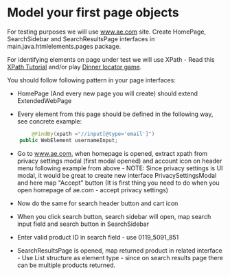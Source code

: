 # Model your first page objects

For testing purposes we will use www.ae.com site. Create HomePage, SearchSidebar and SearchResultsPage interfaces in main.java.htmlelements.pages package.

For identifying elements on page under test we will use XPath - Read this [XPath Tutorial](https://www.w3schools.com/xml/xpath_intro.asp) and/or play [Dinner locator game](https://topswagcode.com/xpath/).

You should follow following pattern in your page interfaces:

* HomePage (And every new page you will create) should extend ExtendedWebPage

* Every element from this page should be defined in the following way, see concrete example:

```java
        @FindBy(xpath ="//input[@type='email']")
    public WebElement usernameInput;
```

* Go to www.ae.com, when homepage is opened, extract xpath from privacy settings modal (first modal opened) and account icon on header menu following example from above - NOTE: Since privacy settings is UI modal, it would be great to create new interface PrivacySettingsModal and here map "Accept" button (It is first thing you need to do when you open homepage of ae.com - accept privacy settings)

* Now do the same for search header button and cart icon

* When you click search button, search sidebar will open, map search input field and search button in SearchSidebar

* Enter valid product ID in search field - use 0119_5091_851

* SearchResultsPage is opened, map returned product in related interface - Use List structure as element type - since on search results page there can be multiple products returned.
